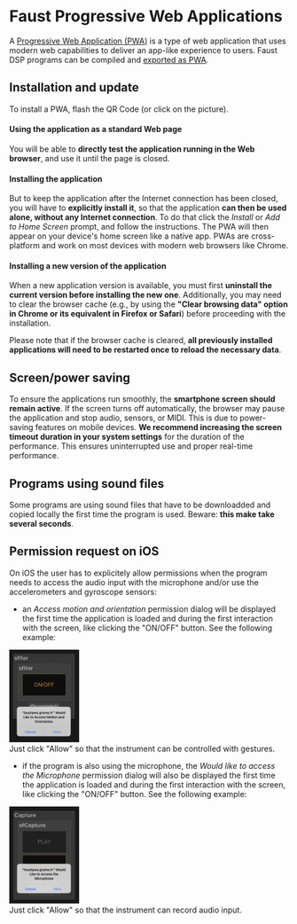 # Faust Progressive Web Applications

 A [Progressive Web Application (PWA)](https://en.wikipedia.org/wiki/Progressive_web_app) is a
type of web application that uses modern web capabilities to deliver an app-like experience to users. Faust DSP programs can be compiled and [exported as PWA](https://faustdoc.grame.fr/manual/deploying/#exporting-for-the-web).

## Installation and update

To install a PWA, flash the QR Code (or click on the picture). 


#### Using the application as a standard Web page
You will be able to **directly test the application running in the Web browser**, and use it until the page is closed. 


#### Installing the application
But to keep the application after the Internet connection has been closed, you will have to **explicitly install it**, so that the application **can then be used alone, without any Internet connection**. To do that click the *Install* or *Add to Home Screen* prompt, and follow the instructions. The PWA will then appear on your device's home screen like a native app. PWAs are cross-platform and work on most devices with modern web browsers like Chrome. 

#### Installing a new version of the application
When a new application version is available, you must first **uninstall the current version before installing the new one**. Additionally, you may need to clear the browser cache (e.g., by using the **"Clear browsing data" option in Chrome or its equivalent in Firefox or Safari**) before proceeding with the installation.

Please note that if the browser cache is cleared, **all previously installed applications will need to be restarted once to reload the necessary data**.

## Screen/power saving 

To ensure the applications run smoothly, the **smartphone screen should remain active**. If the screen turns off automatically, the browser may pause the application and stop audio, sensors, or MIDI. This is due to power-saving features on mobile devices. **We recommend increasing the screen timeout duration in your system settings** for the duration of the performance. This ensures uninterrupted use and proper real-time performance.

## Programs using sound files

Some programs are using sound files that have to be downloadded and copied locally the first time the program is used. Beware: **this make take several seconds**.

## Permission request on iOS

On iOS the user has to explicitely allow permissions when the program needs to access the audio input with the microphone and/or use the accelerometers and gyroscope sensors: 

- an *Access motion and orientation* permission dialog will be displayed the first time the application is loaded and during the first interaction with the screen, like clicking the "ON/OFF" button. See the following example: 
<div><a href="requestPermissions"><img  width="25%" class="mx-auto d-block" src="requestPermissions.png"></a></div>
Just click "Allow" so that the instrument can be controlled with gestures.

- if the program is also using the microphone, the *Would like to access the Microphone* permission dialog will also be displayed the first time the application is loaded and during the first interaction with the screen, like clicking the "ON/OFF" button. See the following example: 
<div><a href="requestAudio"><img  width="25%" class="mx-auto d-block" src="requestAudio.png"></a></div>
Just click "Allow" so that the instrument can record audio input.



